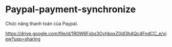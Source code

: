 # Paypal-payment-synchronize
Chức năng thanh toán của Paypal.

https://drive.google.com/file/d/1R0W6Fsbs3OyhboxZ0dI3h4Qc4FndCC_e/view?usp=sharing
